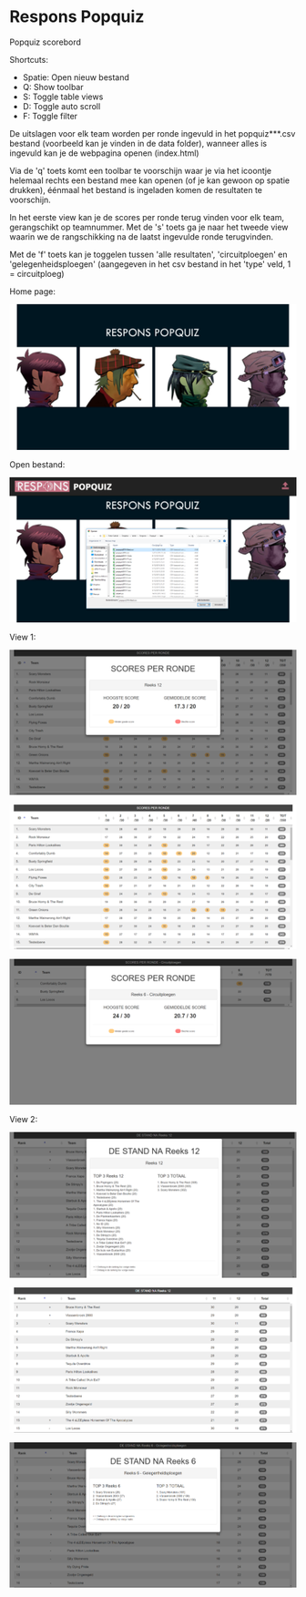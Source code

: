 # Respons Popquiz

Popquiz scorebord

Shortcuts:
* Spatie: Open nieuw bestand
* Q: Show toolbar
* S: Toggle table views
* D: Toggle auto scroll
* F: Toggle filter


De uitslagen voor elk team worden per ronde ingevuld in het popquiz***.csv bestand (voorbeeld kan je vinden in de data folder), wanneer alles is ingevuld kan je de webpagina openen (index.html)

Via de 'q' toets komt een toolbar te voorschijn waar je via het icoontje helemaal rechts een bestand mee kan openen (of je kan gewoon op spatie drukken), éénmaal het bestand is ingeladen komen de resultaten te voorschijn.

In het eerste view kan je de scores per ronde terug vinden voor elk team, gerangschikt op teamnummer. Met de 's' toets ga je naar het tweede view waarin we de rangschikking na de laatst ingevulde ronde terugvinden.

Met de 'f' toets kan je toggelen tussen 'alle resultaten', 'circuitploegen' en 'gelegenheidsploegen' (aangegeven in het csv bestand in het 'type' veld, 1 = circuitploeg) 

Home page:

![alt tag](https://github.com/bs133140/Popquiz/blob/master/images/screenshots/ss1.png)


Open bestand:

![alt tag](https://github.com/bs133140/Popquiz/blob/master/images/screenshots/ss2.png)


View 1:

![alt tag](https://github.com/bs133140/Popquiz/blob/master/images/screenshots/ss3.png)

![alt tag](https://github.com/bs133140/Popquiz/blob/master/images/screenshots/ss4.png)

![alt tag](https://github.com/bs133140/Popquiz/blob/master/images/screenshots/ss7.png)


View 2:

![alt tag](https://github.com/bs133140/Popquiz/blob/master/images/screenshots/ss5.png)

![alt tag](https://github.com/bs133140/Popquiz/blob/master/images/screenshots/ss6.png)

![alt tag](https://github.com/bs133140/Popquiz/blob/master/images/screenshots/ss8.png)
